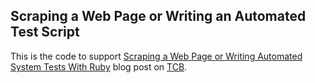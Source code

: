 ## Scraping a Web Page or Writing an Automated Test Script

This is the code to support [Scraping a Web Page or Writing Automated System Tests With Ruby](https://www.techcareerbooster.com/blog/scraping-a-web-page-or-writing-automated-system-tests-using-ruby) blog post on [TCB](https://www.techcareerbooster.com).
